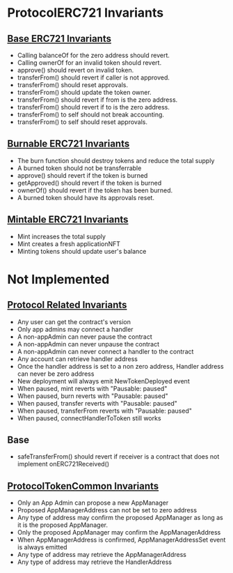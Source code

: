 # ProtocolERC721 Invariants



## [Base ERC721 Invariants](../../../../../../../test/client/token/ERC721/invariant/ApplicationERC721Base.t.i.sol)
- Calling balanceOf for the zero address should revert.
- Calling ownerOf for an invalid token should revert.
- approve() should revert on invalid token.
- transferFrom() should revert if caller is not approved.
- transferFrom() should reset approvals.
- transferFrom() should update the token owner.
- transferFrom() should revert if from is the zero address.
- transferFrom() should revert if to is the zero address.
- transferFrom() to self should not break accounting.
- transferFrom() to self should reset approvals.
  

## [Burnable ERC721 Invariants](../../../../../../../test/client/token/ERC721/invariant/ApplicationERC721MintBurn.t.i.sol)
- The burn function should destroy tokens and reduce the total supply
- A burned token should not be transferrable
- approve() should revert if the token is burned
- getApproved() should revert if the token is burned
- ownerOf() should revert if the token has been burned.
- A burned token should have its approvals reset.

## [Mintable ERC721 Invariants](../../../../../../../test/client/token/ERC721/invariant/ApplicationERC721MintBurn.t.i.sol)
- Mint increases the total supply
- Mint creates a fresh applicationNFT
- Minting tokens should update user's balance


# Not Implemented

## [Protocol Related Invariants](../../../../../../../test/client/token/ERC721/invariant/ApplicationERC721System.t.i.sol)

- Any user can get the contract's version
- Only app admins may connect a handler
- A non-appAdmin can never pause the contract
- A non-appAdmin can never unpause the contract
- A non-appAdmin can never connect a handler to the contract
- Any account can retrieve handler address
- Once the handler address is set to a non zero address, Handler address can never be zero address
- New deployment will always emit NewTokenDeployed event
- When paused, mint reverts with "Pausable: paused"
- When paused, burn reverts with "Pausable: paused"
- When paused, transfer reverts with "Pausable: paused"
- When paused, transferFrom reverts with "Pausable: paused"
- When paused, connectHandlerToToken still works

## Base
- safeTransferFrom() should revert if receiver is a contract that does not implement onERC721Received()



## [ProtocolTokenCommon Invariants]((../../../../../../../test/client/token/ERC721/invariant/ApplicationERC721System.t.i.sol))

- Only an App Admin can propose a new AppManager
- Proposed AppManagerAddress can not be set to zero address
- Any type of address may confirm the proposed AppManager as long as it is the proposed AppManager.
- Only the proposed AppManager may confirm the AppManagerAddress
- When AppManagerAddress is confirmed, AppManagerAddressSet event is always emitted
- Any type of address may retrieve the AppManagerAddress
- Any type of address may retrieve the HandlerAddress
  

